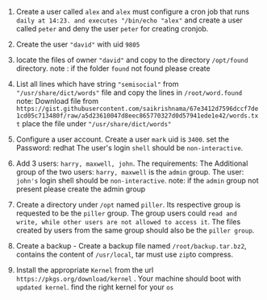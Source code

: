 1.   Create a  user  called `alex` and 
     `alex` must configure a cron job that runs `daily at 14:23. and executes "/bin/echo "alex"` and 
      create a user called `peter` and deny the user `peter` for creating cronjob.

2. Create the user `"david"` with uid `9805`

3. locate the files of owner `"david"` and copy to the directory `/opt/found` directory.
    note : if the folder `found` not found please create 

4. List all lines which have string `"semisocial"` from `"/usr/share/dict/words"` file and copy the lines in
`/root/word.found`
note: Download file from `https://gist.githubusercontent.com/saikrishnama/67e3412d7596dccf7de1cd05c713480f/raw/a5d23610047d8eec865770327d0d57941ede1e42/words.txt`
place the file under `"/usr/share/dict/words"` 


5. Configure a user account.
    Create a user `mark` uid is `3400`. 
    set the Password: redhat
    The user's login `shell` should be `non-interactive`.

6.  Add 3 users: `harry, maxwell, john`.
    The requirements: The Additional group of the two users: `harry, maxwell` is the `admin` group. The user: `john's` login shell should be `non-interactive`. 
    note: if the `admin` group not present please create the admin group
      
7. Create a directory under `/opt` named `piller`. Its respective group is requested to be the `piller` group. The group users could `read and write, while other users are not allowed to access it`. The files created by users from the same group should also be the `piller group`.

8. Create a backup -
    Create a backup file named `/root/backup.tar.bz2`, contains the content of `/usr/local`, tar must use `zip`to compress.

9.  Install the appropriate `Kernel` from the url `https://pkgs.org/download/kernel` . Your machine should
    boot with `updated kernel`.
    find the right kernel for your `os`
    

